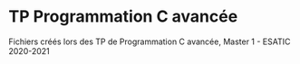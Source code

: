 # TP Programmation C avancée
Fichiers créés lors des TP de Programmation C avancée, Master 1 - ESATIC 2020-2021
